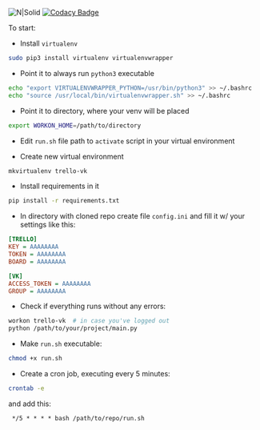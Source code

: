 ![N|Solid](https://img.shields.io/pypi/l/py-vkontakte.svg)
[![Codacy Badge](https://api.codacy.com/project/badge/Grade/21c92d804ab541c8ae219b7098df3173)](https://www.codacy.com/app/murych/postin-in-vk-from-trello?utm_source=github.com&amp;utm_medium=referral&amp;utm_content=murych/postin-in-vk-from-trello&amp;utm_campaign=Badge_Grade)

To start:
- Install `virtualenv`
```bash
sudo pip3 install virtualenv virtualenvwrapper
```

- Point it to always run `python3` executable
```bash
echo "export VIRTUALENVWRAPPER_PYTHON=/usr/bin/python3" >> ~/.bashrc
echo "source /usr/local/bin/virtualenvwrapper.sh" >> ~/.bashrc
```

- Point it to directory, where your venv will be placed
```bash
export WORKON_HOME=/path/to/directory
```

- Edit `run.sh` file path to `activate` script in your virtual environment

- Create new virtual environment
```bash
mkvirtualenv trello-vk
```
- Install requirements in it
```bash
pip install -r requirements.txt
```

- In directory with cloned repo create file `config.ini` and fill it w/ your settings like this:
```ini
[TRELLO]
KEY = AAAAAAAA
TOKEN = AAAAAAAA
BOARD = AAAAAAAA

[VK]
ACCESS_TOKEN = AAAAAAAA
GROUP = AAAAAAAA
```

- Check if everything runs without any errors:
```bash
workon trello-vk  # in case you've logged out
python /path/to/your/project/main.py
```

- Make `run.sh` executable:
```bash
chmod +x run.sh
```

- Create a cron job, executing every 5 minutes:
```bash
crontab -e
```
and add this:
```
 */5 * * * * bash /path/to/repo/run.sh
```
